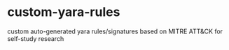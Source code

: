 # custom-yara-rules
custom auto-generated yara rules/signatures based on MITRE ATT&CK for self-study research
